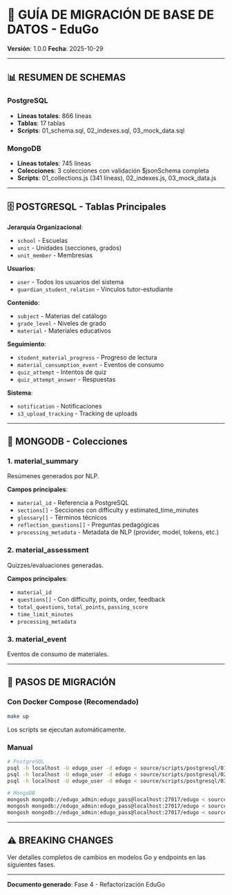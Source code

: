 # 📖 GUÍA DE MIGRACIÓN DE BASE DE DATOS - EduGo

**Versión**: 1.0.0
**Fecha**: 2025-10-29

---

## 📊 RESUMEN DE SCHEMAS

### PostgreSQL
- **Líneas totales**: 866 líneas
- **Tablas**: 17 tablas
- **Scripts**: 01_schema.sql, 02_indexes.sql, 03_mock_data.sql

### MongoDB
- **Líneas totales**: 745 líneas
- **Colecciones**: 3 colecciones con validación $jsonSchema completa
- **Scripts**: 01_collections.js (341 líneas), 02_indexes.js, 03_mock_data.js

---

## 🗄️ POSTGRESQL - Tablas Principales

**Jerarquía Organizacional**:
- `school` - Escuelas
- `unit` - Unidades (secciones, grados)
- `unit_member` - Membresías

**Usuarios**:
- `user` - Todos los usuarios del sistema
- `guardian_student_relation` - Vínculos tutor-estudiante

**Contenido**:
- `subject` - Materias del catálogo
- `grade_level` - Niveles de grado
- `material` - Materiales educativos

**Seguimiento**:
- `student_material_progress` - Progreso de lectura
- `material_consumption_event` - Eventos de consumo
- `quiz_attempt` - Intentos de quiz
- `quiz_attempt_answer` - Respuestas

**Sistema**:
- `notification` - Notificaciones
- `s3_upload_tracking` - Tracking de uploads

---

## 📝 MONGODB - Colecciones

### 1. material_summary
Resúmenes generados por NLP.

**Campos principales**:
- `material_id` - Referencia a PostgreSQL
- `sections[]` - Secciones con difficulty y estimated_time_minutes
- `glossary[]` - Términos técnicos
- `reflection_questions[]` - Preguntas pedagógicas
- `processing_metadata` - Metadata de NLP (provider, model, tokens, etc.)

### 2. material_assessment
Quizzes/evaluaciones generadas.

**Campos principales**:
- `material_id`
- `questions[]` - Con difficulty, points, order, feedback
- `total_questions`, `total_points`, `passing_score`
- `time_limit_minutes`
- `processing_metadata`

### 3. material_event
Eventos de consumo de materiales.

---

## 🚀 PASOS DE MIGRACIÓN

### Con Docker Compose (Recomendado)
```bash
make up
```
Los scripts se ejecutan automáticamente.

### Manual
```bash
# PostgreSQL
psql -h localhost -U edugo_user -d edugo < source/scripts/postgresql/01_schema.sql
psql -h localhost -U edugo_user -d edugo < source/scripts/postgresql/02_indexes.sql
psql -h localhost -U edugo_user -d edugo < source/scripts/postgresql/03_mock_data.sql

# MongoDB
mongosh mongodb://edugo_admin:edugo_pass@localhost:27017/edugo < source/scripts/mongodb/01_collections.js
mongosh mongodb://edugo_admin:edugo_pass@localhost:27017/edugo < source/scripts/mongodb/02_indexes.js
mongosh mongodb://edugo_admin:edugo_pass@localhost:27017/edugo < source/scripts/mongodb/03_mock_data.js
```

---

## ⚠️ BREAKING CHANGES

Ver detalles completos de cambios en modelos Go y endpoints en las siguientes fases.

---

**Documento generado**: Fase 4 - Refactorización EduGo
